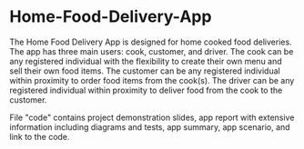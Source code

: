 # Home-Food-Delivery-App

The Home Food Delivery App is designed for home cooked food deliveries. The app has three main users: cook, customer, and driver. The cook can be any registered individual with the flexibility to create their own menu and sell their own food items. The customer can be any registered individual within proximity to order food items from the cook(s). The driver can be any registered individual within proximity to deliver food from the cook to the customer.


File "code" contains project demonstration slides, app report with extensive information including diagrams and tests, app summary, app scenario, and link to the code.

